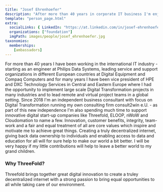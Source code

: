 ```yaml
---
title: "Josef Ehrenhoefer"
description: "After more than 40 years in corporate IT business I'm enjoying now the freedom to run my own consulting business and to help start-ups in different areas of digital innovation."
template: "person_page.html"
extra:
  socialLinks: { LinkedIn: "https://at.linkedin.com/in/josef-ehrenhoefer/de"}
  organizations: ["foundation"]
  imgPath: images/people/josef_ehrenhoefer.jpg
taxonomies:
  memberships:
    [ambassadors]
---
```


For more than 40 years I have been working in the international IT industry - starting as an engineer at Philips Data Systems, leading service and support organizations in different European countries at Digital Equipment and Compaq Computers and for many years I have been vice president of HPE and DXC Technology Services in Central and Eastern Europe where I had the opportunity to implement large scale Digital Transformation projects in many industries and to lead remote and virtual project teams in a global setting. Since  2018 I'm an independent business consultant with focus on Digital Transformation running my own consulting firm consult2win e.U. - as part of this new independence I'm also spending much time to support innovative digital start-up companies like Threefold, ELOOP, nWoW and Cloudomation to name a few. Innovation, customer benefits, integrity, team-work and a fair and equal treatment of all are core values which inspire and motivate me to achieve great things. Creating a truly decentralized internet, giving back data ownership to individuals and enabling access to data and education for all will for sure help to make our world a bit better. I will be very happy if my little contributions will help to leave a better world to my grand children.

### Why ThreeFold?

Threefold brings together great digital innovation to create a truley decentralized internet with a strong passion to bring equal opportunities to all while taking care of our environment. 
